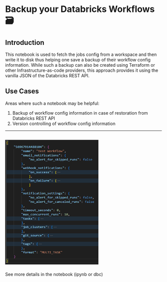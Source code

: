 # Backup your Databricks Workflows 🗃

## Introduction

This notebook is used to fetch the jobs config from a workspace and then write it to disk thus helping one save a backup of their workflow config information. While such a backup can also be created using Terraform or other Infrastructure-as-code providers, this approach provides it using the vanilla JSON of the Databricks REST API.

## Use Cases

Areas where such a notebook may be helpful:

1. Backup of workflow config information in case of restoration from Databricks REST API
2. Version controlling of workflow config information

---
<img src="./assets/example_config.png" height="400" width="300"></img>
---
See more details in the notebook (ipynb or dbc)
